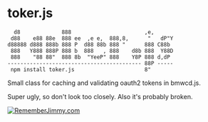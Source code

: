 # toker.js

```
  d8             888                       ,e,
 d88    e88 88e  888 ee  ,e e,  888,8,      "   dP"Y
d88888 d888 888b 888 P  d88 88b 888 "      888 C88b
 888   Y888 888P 888 b  888   , 888    d8b 888  Y88D
 888    "88 88"  888 8b  "YeeP" 888    Y8P 888 d,dP
------------------------------------------ 88P -----
 npm install toker.js                      8"
```

Small class for caching and validating oauth2 tokens in bmwcd.js.

Super ugly, so don't look too closely. Also it's probably broken.

[![RememberJimmy.com](https://img.shields.io/badge/-RememberJimmy.com-3f3d56)](https://www.rememberjimmy.com)
